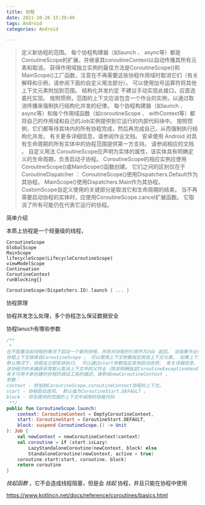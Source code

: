 ```yaml
---
title: 协程
date: 2021-10-26 15:39:49
tags: Android
categories: Android

---
```


> 定义新协程的范围。 每个协程构建器（如launch 、 async等）都是CoroutineScope的扩展，并继承其coroutineContext以自动传播其所有元素和取消。
> 获得作用域独立实例的最佳方法是CoroutineScope()和MainScope()工厂函数，注意在不再需要这些协程作用域时取消它们（有关解释和示例，请参阅下面的自定义用法部分）。
> 可以使用加号运算符将其他上下文元素附加到范围。
> 结构化并发约定
> 不建议手动实现此接口，应首选委托实现。 按照惯例，范围的上下文应该包含一个作业的实例，以通过取消传播来强制执行结构化并发的纪律。
> 每个协程构建器（如launch 、 async等）和每个作用域函数（如coroutineScope 、 withContext等）都将自己的作用域和自己的Job实例提供到它运行的内部代码块中。 按照惯例，它们都等待其块内的所有协程完成，然后再完成自己，从而强制执行结构化并发。 有关更多详细信息，请参阅作业文档。
> 安卓使用
> Android 对具有生命周期的所有实体中的协程范围提供第一方支持。 请参阅相应的文档 。
> 自定义用法
> CoroutineScope应声明为实体的属性，该实体具有明确定义的生命周期，负责启动子协程。 CoroutineScope的相应实例应使用CoroutineScope()或MainScope()函数创建。 它们之间的区别仅在于CoroutineDispatcher ：
> CoroutineScope()使用Dispatchers.Default作为其协程。
> MainScope()使用Dispatchers.Main作为其协程。
> CustomScope自定义使用的关键部分是取消它和生命周期的结束。 当不再需要启动协程的实体时，应使用CoroutineScope.cancel扩展函数。 它取消了所有可能仍在代表它运行的协程。

简单介绍

本质上协程是一个轻量级的线程，

```
CoroutineScope
GlobalScope
MainScope
lifecycleScope(LifecycleCoroutineScope)
viewModelScope
Continuation
CoroutineContext
runBlocking{}
```

```kotlin
CoroutineScope(Dispatchers.IO).launch { ... }
```

协程原理

协程并发怎么处理，多个协程怎么保证数据安全

协程lanuch有哪些参数

```kotlin
/**
 *
在不阻塞当前线程的情况下启动一个新的协程，并将对协程的引用作为Job 返回。 当结果作业被取消时，协同程序被取消。
协程上下文继承自CoroutineScope 。 可以使用上下文参数指定其他上下文元素。 如果上下文没有任何调度程序或任何其他ContinuationInterceptor ，则使用Dispatchers.Default 。 父作业也从CoroutineScope继承，但也可以用相应的上下文元素覆盖。
默认情况下，协程会立即安排执行。 可以通过start参数指定其他启动选项。 有关详细信息，请参阅CoroutineStart 。 一个可选的启动参数可以设置为CoroutineStart.LAZY以延迟启动协程。 在这种情况下，协程Job以新状态创建。 它可以用start函数显式启动，并在第一次调用join 时隐式启动。
该协程中的未捕获异常默认取消上下文中的父作业（除非明确指定CoroutineExceptionHandler ），这意味着当launch与另一个协程的上下文一起使用时，任何未捕获的异常都会导致父协程的取消。
有关可用于新创建的协程的调试工具的描述，请参阅newCoroutineContext 。
参数：
context - 附加到CoroutineScope.coroutineContext协程的上下文。
start - 协程启动选项。 默认值为CoroutineStart.DEFAULT 。
block - 将在提供的范围的上下文中调用的协程代码
 **/
public fun CoroutineScope.launch(
    context: CoroutineContext = EmptyCoroutineContext,
    start: CoroutineStart = CoroutineStart.DEFAULT,
    block: suspend CoroutineScope.() -> Unit
): Job {
    val newContext = newCoroutineContext(context)
    val coroutine = if (start.isLazy)
        LazyStandaloneCoroutine(newContext, block) else
        StandaloneCoroutine(newContext, active = true)
    coroutine.start(start, coroutine, block)
    return coroutine
}
```





*挂起函数* ，它不会造成线程阻塞，但是会 *挂起* 协程，并且只能在协程中使用

https://www.kotlincn.net/docs/reference/coroutines/basics.html
